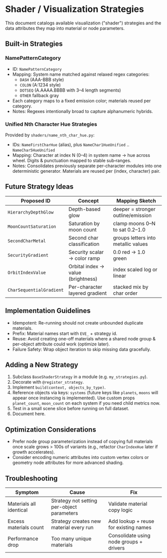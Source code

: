 # Shader / Visualization Strategies

This document catalogs available visualization ("shader") strategies and the data attributes they map into material or node parameters.

## Built-in Strategies

### NamePatternCategory

- ID: `NamePatternCategory`
- Mapping: System name matched against relaxed regex categories:
  - `DASH` (AAA-BBB style)
  - `COLON` (A:1234 style)
  - `DOTSEQ` (A.AAAA.BBBB with 3–4 length segments)
  - `OTHER` fallback gray
- Each category maps to a fixed emission color; materials reused per category.
- Notes: Regexes intentionally broad to capture alphanumeric hybrids.

### Unified Nth Character Hue Strategies

Provided by `shaders/name_nth_char_hue.py`:

- IDs: `NameFirstCharHue` (alias), plus `NameChar1HueUnified` .. `NameChar5HueUnified`
- Mapping: Character at index N (0–4) in system name -> hue across wheel. Digits & punctuation mapped to stable sub‑ranges.
- Notes: Consolidates previously separate per-character modules into one deterministic generator. Materials are reused per (index, character) pair.

## Future Strategy Ideas

| Proposed ID | Concept | Mapping Sketch |
|-------------|---------|----------------|
| `HierarchyDepthGlow` | Depth-based glow | deeper = stronger outline/emission |
| `MoonCountSaturation` | Saturation by moon count | clamp moons 0–N to sat 0.2–1.0 |
| `SecondCharMetal` | Second char classification | groups letters into metallic values |
| `SecurityGradient` | Security scalar -> color ramp | 0.0 red -> 1.0 green |
| `OrbitIndexValue` | Orbital index -> value (brightness) | index scaled log or linear |
| `CharSequentialGradient` | Per-character layered gradient | stacked mix by char order |

## Implementation Guidelines

- Idempotent: Re-running should not create unbounded duplicate materials.
- Prefix: Material names start with `EVE_` + strategy id.
- Reuse: Avoid creating one-off materials where a shared node group & per-object attribute could work (optimize later).
- Failure Safety: Wrap object iteration to skip missing data gracefully.

## Adding a New Strategy

1. Subclass `BaseShaderStrategy` in a module (e.g. `my_strategies.py`).
2. Decorate with `@register_strategy`.
3. Implement `build(context, objects_by_type)`.
4. Reference objects via keys: `systems` (future keys like `planets`, `moons` will appear once instancing is implemented). Use custom props `planet_count`, `moon_count` on each system if you need child metrics now.
5. Test in a small scene slice before running on full dataset.
6. Document here.

## Optimization Considerations

- Prefer node group parameterization instead of copying full materials once scale grows > 100s of variants (e.g., refactor `CharIndexHue` later if growth accelerates).
- Consider encoding numeric attributes into custom vertex colors or geometry node attributes for more advanced shading.

## Troubleshooting

| Symptom | Cause | Fix |
|---------|-------|-----|
| Materials all identical | Strategy not setting per-object parameters | Validate material copy logic |
| Excess materials count | Strategy creates new material every run | Add lookup + reuse for existing names |
| Performance drop | Too many unique materials | Consolidate using node groups + drivers |
